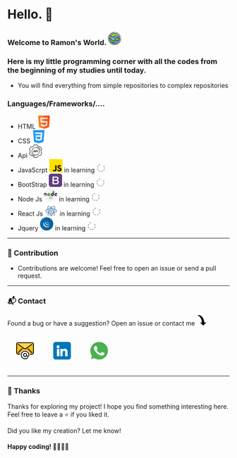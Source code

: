 # Hello. 👋

### Welcome to Ramon's World. <img src="./assets/img/earth.png" alt="world icon" width="30" height="30">

### Here is my little programming corner with all the codes from the beginning of my studies until today.

 - You will find everything from simple repositories to complex repositories

### Languages/Frameworks/....

- HTML <img src="./assets/img/html.png" alt="html icon" width="30" height="30">
- CSS <img src="./assets/img/css-3.png" alt="css icon" width="30" height="30">
- Api <img src="./assets/img/api.png" alt="API icon" width="30" height="30">
- JavaScrpt <img src="./assets/img/js.png" alt="javascript icon" width="30" height="30"> in learning <img src="./assets/img/loading.gif" alt="loading icon" width="20" height="20">
- BootStrap <img src="./assets/img/bootstrap.png" alt="bootstrap icon" width="30" height="30"> in learning <img src="./assets/img/loading.gif" alt="loading icon" width="20" height="20">
- Node Js <img src="./assets/img/nodejs.png" alt="de Js icon" width="30" height="30"> in learning <img src="./assets/img/loading.gif" alt="loading icon" width="20" height="20">
- React Js <img src="./assets/img/react.png" alt="React Js icon" width="30" height="30"> in learning <img src="./assets/img/loading.gif" alt="loading icon" width="20" height="20">
- Jquery <img src="./assets/img/jquery-icon-2018x2048-nrk2gcih.png" alt="Jquery icon" width="30" height="30"> in learning <img src="./assets/img/loading.gif" alt="loading icon" width="20" height="20">




---
### 🤝 Contribution
- Contributions are welcome! Feel free to open an issue or send a pull request.
---
### 📬 Contact
 Found a bug or have a suggestion? Open an issue or contact me ![](assets/img/curve-down-arrow.png)

<a href="mailto:ramon_saguini1@hotmail.com" target="_blank"> <img src="./assets/img/email.png" alt="linkedin icon" width="40" height="40" style="margin: 20px;" ></a> 
<a href="https://www.linkedin.com/in/ramon-saguini-de-andrade-a40728277/" target="_blank"> <img src="./assets/img/linkedin.png" alt="linkedin icon" width="40" height="40" style="margin: 20px;"></a> 
<a href="https://wa.me/4407723028494" target="_blank"><img src="./assets/img/whatsapp (1).png" width="40" height="40" style="margin: 20px;" alt="Whatsapp icon"></a>

---
### 🌟 Thanks 
Thanks for exploring my project! I hope you find something interesting here. Feel free to leave a ⭐ if you liked it.

Did you like my creation? Let me know!

#### Happy coding! 👩‍💻👨‍💻
